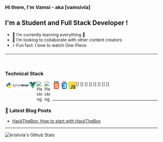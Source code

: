 ### Hi there, I'm Vamsi - aka [vamsivla]

## I'm a Student and Full Stack Developer !
- 🌱 I’m currently learning everything 🤣
- 👯 I’m looking to collaborate with other content creators
- ⚡ Fun fact: I love to watch One-Piece
---
<br />

### Technical Stack
[<img align="left" alt="Python" width="26px" src="https://raw.githubusercontent.com/github/explore/80688e429a7d4ef2fca1e82350fe8e3517d3494d/topics/python/python.png">]
[<img align="left" alt="Flask" width="26px" src="https://raw.githubusercontent.com/github/explore/80688e429a7d4ef2fca1e82350fe8e3517d3494d/topics/flask/flask.png">]
[<img align="left" alt="Django" width="26px" src="https://raw.githubusercontent.com/github/explore/80688e429a7d4ef2fca1e82350fe8e3517d3494d/topics/django/django.png">]
[<img align="left" alt="Vue Js" width="26px" src="https://raw.githubusercontent.com/github/explore/80688e429a7d4ef2fca1e82350fe8e3517d3494d/topics/vue/vue.png">]
[<img align="left" alt="Hacking" width="26px" src="https://image.flaticon.com/icons/png/512/843/843280.png">]
[<img align="left" alt="Hacking" width="26px" src="https://forum.hackthebox.eu/uploads/0e90579ee796fa5d59bea8bd64c3a4e7.png">][htbprofile]
[<img align="left" alt="HTML5" width="26px" src="https://raw.githubusercontent.com/github/explore/80688e429a7d4ef2fca1e82350fe8e3517d3494d/topics/html/html.png" />]
[<img align="left" alt="CSS3" width="26px" src="https://raw.githubusercontent.com/github/explore/80688e429a7d4ef2fca1e82350fe8e3517d3494d/topics/css/css.png" />]
[<img align="left" alt="JavaScript" width="26px" src="https://raw.githubusercontent.com/github/explore/80688e429a7d4ef2fca1e82350fe8e3517d3494d/topics/javascript/javascript.png" />]

<br />

---

### 📕 Latest Blog Posts
<!-- BLOG-POST-LIST:START -->
- [HackTheBox: How to start with HackTheBox](https://vlabox.pythonanywhere.com/articles/-M5kcwHWSyxeF06gQ_fO/)
<!-- BLOG-POST-LIST:END -->

---

<img align="left" alt="krishvla's Github Stats" src="https://github-readme-stats.vercel.app/api?username=krishvla&show_icons=true&hide_border=true" />


[htbprofile]: https://www.hackthebox.eu/profile/235903